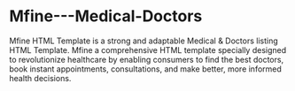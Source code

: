 # Mfine---Medical-Doctors
Mfine HTML Template is a strong and adaptable Medical &amp; Doctors listing HTML Template. Mfine a comprehensive HTML template specially designed to revolutionize healthcare by enabling consumers to find the best doctors, book instant appointments, consultations, and make better, more informed health decisions.
